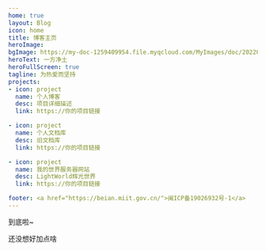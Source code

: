```yaml
---
home: true
layout: Blog
icon: home
title: 博客主页
heroImage: 
bgImage: https://my-doc-1259409954.file.myqcloud.com/MyImages/doc/202203212054591.jpeg
heroText: 一方净土
heroFullScreen: true
tagline: 为热爱而坚持
projects:
- icon: project
  name: 个人博客
  desc: 项目详细描述
  link: https://你的项目链接

- icon: project
  name: 个人文档库
  desc: 旧文档库
  link: https://你的项目链接

- icon: project
  name: 我的世界服务器网站
  desc: LightWorld辉光世界
  link: https://你的项目链接

footer: <a href="https://beian.miit.gov.cn/">闽ICP备19026932号-1</a>
---
```


到底啦~

还没想好加点啥

